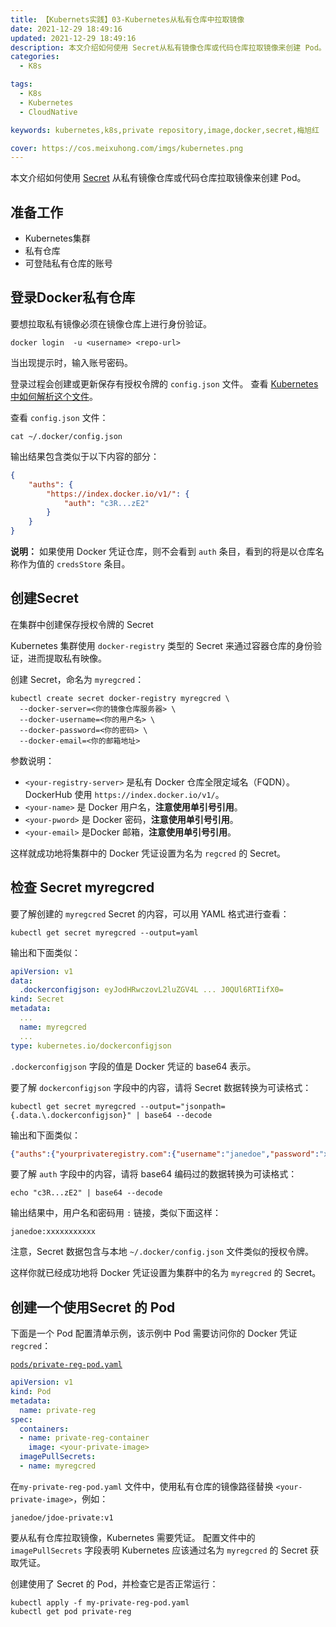 ```yaml
---
title: 【Kubernets实践】03-Kubernetes从私有仓库中拉取镜像
date: 2021-12-29 18:49:16
updated: 2021-12-29 18:49:16
description: 本文介绍如何使用 Secret从私有镜像仓库或代码仓库拉取镜像来创建 Pod。
categories: 
  - K8s

tags: 
  - K8s
  - Kubernetes
  - CloudNative

keywords: kubernetes,k8s,private repository,image,docker,secret,梅旭红

cover: https://cos.meixuhong.com/imgs/kubernetes.png
---
```



本文介绍如何使用 [Secret](https://kubernetes.io/zh/docs/concepts/configuration/secret/) 从私有镜像仓库或代码仓库拉取镜像来创建 Pod。

## 准备工作

- Kubernetes集群
- 私有仓库
- 可登陆私有仓库的账号

## 登录Docker私有仓库

要想拉取私有镜像必须在镜像仓库上进行身份验证。

```shell
docker login  -u <username> <repo-url>
```

当出现提示时，输入账号密码。

登录过程会创建或更新保存有授权令牌的 `config.json` 文件。 查看 [Kubernetes 中如何解析这个文件](https://kubernetes.io/zh/docs/concepts/containers/images#config-json)。

查看 `config.json` 文件：

```shell
cat ~/.docker/config.json
```

输出结果包含类似于以下内容的部分：

```json
{
    "auths": {
        "https://index.docker.io/v1/": {
            "auth": "c3R...zE2"
        }
    }
}
```

**说明：** 如果使用 Docker 凭证仓库，则不会看到 `auth` 条目，看到的将是以仓库名称作为值的 `credsStore` 条目。

## 创建Secret

在集群中创建保存授权令牌的 Secret

Kubernetes 集群使用 `docker-registry` 类型的 Secret 来通过容器仓库的身份验证，进而提取私有映像。

创建 Secret，命名为 `myregcred`：

```shell
kubectl create secret docker-registry myregcred \
  --docker-server=<你的镜像仓库服务器> \
  --docker-username=<你的用户名> \
  --docker-password=<你的密码> \
  --docker-email=<你的邮箱地址>
```

参数说明：

- `<your-registry-server>` 是私有 Docker 仓库全限定域名（FQDN）。 DockerHub 使用 `https://index.docker.io/v1/`。
- `<your-name>` 是 Docker 用户名，**注意使用单引号引用**。
- `<your-pword>` 是 Docker 密码，**注意使用单引号引用**。
- `<your-email>` 是Docker 邮箱，**注意使用单引号引用**。

这样就成功地将集群中的 Docker 凭证设置为名为 `regcred` 的 Secret。

## 检查 Secret myregcred

要了解创建的 `myregcred` Secret 的内容，可以用 YAML 格式进行查看：

```shell
kubectl get secret myregcred --output=yaml
```

输出和下面类似：

```yaml
apiVersion: v1
data:
  .dockerconfigjson: eyJodHRwczovL2luZGV4L ... J0QUl6RTIifX0=
kind: Secret
metadata:
  ...
  name: myregcred
  ...
type: kubernetes.io/dockerconfigjson
```

`.dockerconfigjson` 字段的值是 Docker 凭证的 base64 表示。

要了解 `dockerconfigjson` 字段中的内容，请将 Secret 数据转换为可读格式：

```shell
kubectl get secret myregcred --output="jsonpath={.data.\.dockerconfigjson}" | base64 --decode
```

输出和下面类似：

```json
{"auths":{"yourprivateregistry.com":{"username":"janedoe","password":"xxxxxxxxxxx","email":"jdoe@example.com","auth":"c3R...zE2"}}}
```

要了解 `auth` 字段中的内容，请将 base64 编码过的数据转换为可读格式：

```shell
echo "c3R...zE2" | base64 --decode
```

输出结果中，用户名和密码用 `:` 链接，类似下面这样：

```none
janedoe:xxxxxxxxxxx
```

注意，Secret 数据包含与本地 `~/.docker/config.json` 文件类似的授权令牌。

这样你就已经成功地将 Docker 凭证设置为集群中的名为 `myregcred` 的 Secret。

## 创建一个使用Secret 的 Pod

下面是一个 Pod 配置清单示例，该示例中 Pod 需要访问你的 Docker 凭证 `regcred`：

[`pods/private-reg-pod.yaml` ](https://raw.githubusercontent.com/kubernetes/website/main/content/zh/examples/pods/private-reg-pod.yaml)

```yaml
apiVersion: v1
kind: Pod
metadata:
  name: private-reg
spec:
  containers:
  - name: private-reg-container
    image: <your-private-image>
  imagePullSecrets:
  - name: myregcred
```

在`my-private-reg-pod.yaml` 文件中，使用私有仓库的镜像路径替换 `<your-private-image>`，例如：

```none
janedoe/jdoe-private:v1
```

要从私有仓库拉取镜像，Kubernetes 需要凭证。 配置文件中的 `imagePullSecrets` 字段表明 Kubernetes 应该通过名为 `myregcred` 的 Secret 获取凭证。

创建使用了 Secret 的 Pod，并检查它是否正常运行：

```shell
kubectl apply -f my-private-reg-pod.yaml
kubectl get pod private-reg
```